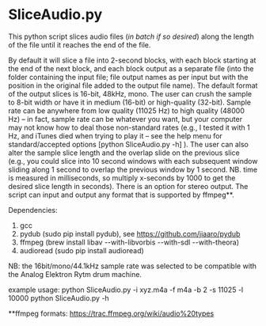 # SliceAudio.py
This python script slices audio files (*in batch if so desired*) along the length of the file until it reaches the end of the file. 

By default it will slice a file into 2-second blocks, with each block starting at the end of the next block, and each block output as a separate file (into the folder containing the input file; file output names as per input but with the position in the original file added to the output file name).  The default format of the output slices is 16-bit, 48kHz, mono.  The user can crush the sample to 8-bit width or have it in medium (16-bit) or high-quality (32-bit).  Sample rate can be anywhere from low quality (11025 Hz) to high quality (48000 Hz) – in fact, sample rate can be whatever you want, but your computer may not know how to deal those non-standard rates (e.g., I tested it with 1 Hz, and iTunes died when trying to play it – see the help menu for standard/accepted options [python SliceAudio.py -h] ).   The user can also alter the sample slice length and the overlap slide on the previous slice (e.g., you could slice into 10 second windows with each subsequent window sliding along 1 second to overlap the previous window by 1 second.  NB. time is measured in milliseconds, so multiply x-seconds by 1000 to get the desired slice length in seconds).  There is an option for stereo output.  The script can input and output any format that is supported by ffmpeg**.    

Dependencies:
1. gcc
2. pydub (sudo pip install pydub), see https://github.com/jiaaro/pydub
3. ffmpeg (brew install libav --with-libvorbis --with-sdl --with-theora)
4. audioread (sudo pip install audioread)

NB: the 16bit/mono/44.1kHz sample rate was selected to be compatible with the Analog Elektron Rytm drum machine.

example usage:
python SliceAudio.py -i xyz.m4a -f m4a -b 2 -s 11025 -l 10000
python SliceAudio.py -h

**ffmpeg formats: https://trac.ffmpeg.org/wiki/audio%20types
